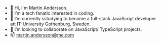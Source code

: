 - 👋 Hi, i´m Martin Andersson.
- 👀 I’m a tech fanatic interested in coding.
- 🌱 I’m currently sstudying to become a full-stack JavaScript developer att IT-University Gothenburg, Sweden.
- 💞️ I’m looking to collaborate on JavaScript/ TypeScript projects.
- 📫 martin.andersson@me.com

<!---
Andersson76/Andersson76 is a ✨ special ✨ repository because its `README.md` (this file) appears on your GitHub profile.
You can click the Preview link to take a look at your changes.
--->
